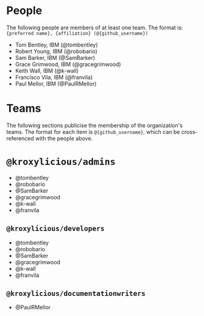 
# People

The following people are members of at least one team.
The format is: `{preferred name}, {affiliation} (@{github_username})`

* Tom Bentley, IBM (@tombentley)
* Robert Young, IBM (@robobario)
* Sam Barker, IBM (@SamBarker)
* Grace Grimwood, IBM (@gracegrimwood)
* Keith Wall, IBM (@k-wall)
* Francisco Vila, IBM (@franvila)
* Paul Mellor, IBM (@PaulRMellor)

# Teams

The following sections publicise the membership of the organization's teams.
The format for each item is `@{github_username}`, which can be cross-referenced with the people above.

# `@kroxylicious/admins`

* @tombentley
* @robobario
* @SamBarker
* @gracegrimwood
* @k-wall
* @franvila

## `@kroxylicious/developers`

* @tombentley
* @robobario
* @SamBarker
* @gracegrimwood
* @k-wall
* @franvila

## `@kroxylicious/documentationwriters`

* @PaulRMellor

